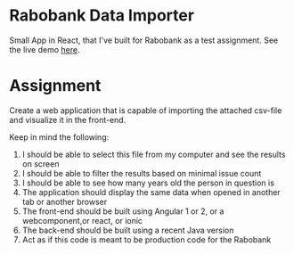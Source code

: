 # Rabobank Data Importer
Small App in React, that I've built for Rabobank as a test assignment.
See the live demo [here](http://rabobank.kbrouwer.nl/).

# Assignment
Create a web application that is capable of importing the attached csv-file and visualize it in the front-end.

Keep in mind the following:
1. I should be able to select this file from my computer and see the results on screen
2. I should be able to filter the results based on minimal issue count
3. I should be able to see how many years old the person in question is
4. The application should display the same data when opened in another tab or another browser
5. The front-end should be built using Angular 1 or 2, or a webcomponent,or react, or ionic 
6. The back-end should be built using a recent Java version
7. Act as if this code is meant to be production code for the Rabobank
